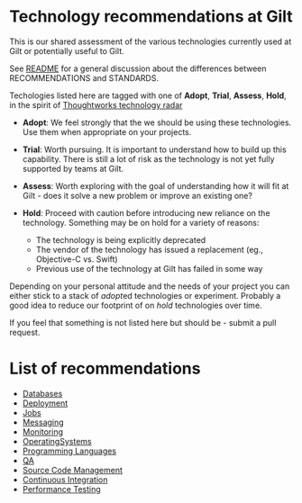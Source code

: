 # Technology recommendations at Gilt

This is our shared assessment of the various technologies
currently used at Gilt or potentially useful to Gilt.

See [README](README.md) for a general discussion about the
differences between RECOMMENDATIONS and STANDARDS.

Techologies listed here are tagged with one of **Adopt**, **Trial**, **Assess**, **Hold**, in the spirit of
[Thoughtworks technology radar](http://www.thoughtworks.com/radar/faq)


- **Adopt**: We feel strongly that the we should be using these
  technologies. Use them when appropriate on your projects.

- **Trial**: Worth pursuing. It is important to understand how to
  build up this capability. There is still a lot of risk as the
  technology is not yet fully supported by teams at Gilt.

- **Assess**: Worth exploring with the goal of understanding how it will
  fit at Gilt - does it solve a new problem or improve an existing one?

- **Hold**: Proceed with caution before introducing new reliance on the technology. Something may be on hold for a variety of reasons:
	- The technology is being explicitly deprecated
	- The vendor of the technology has issued a replacement (eg., Objective-C vs. Swift)
	- Previous use of the technology at Gilt has failed in some way

Depending on your personal attitude and the needs of your project you can either stick to
a stack of *adopt*ed technologies or experiment. Probably a good idea to reduce our
footprint of on *hold* technologies over time.

If you feel that something is not listed here but should be - submit a pull request.


# List of recommendations

- [Databases](recommendations/Databases.md)
- [Deployment](recommendations/Deployment.md)
- [Jobs](recommendations/Jobs.md)
- [Messaging](recommendations/Messaging.md)
- [Monitoring](recommendations/Monitoring.md)
- [OperatingSystems](recommendations/OperatingSystems.md)
- [Programming Languages](recommendations/ProgrammingLanguages.md)
- [QA](recommendations/Quality.md)
- [Source Code Management](recommendations/SourceCodeManagement.md)
- [Continuous Integration](recommendations/ContinuousIntegration.md)
- [Performance Testing](recommendations/PerformanceTesting.md)

